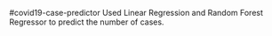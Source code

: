 #covid19-case-predictor
Used Linear Regression and  Random Forest Regressor to predict the number of cases.
